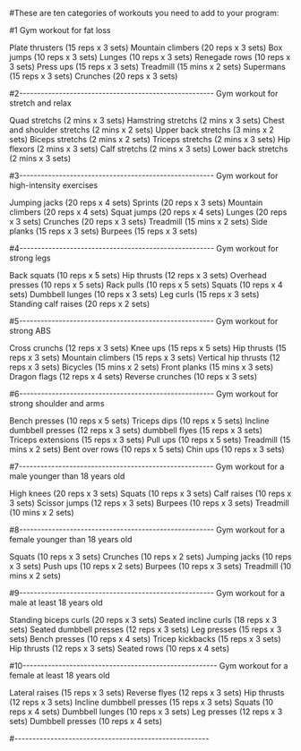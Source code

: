 #These are ten categories of workouts you need to add to your program:

#1
Gym workout for fat loss

Plate thrusters (15 reps x 3 sets)
Mountain climbers (20 reps x 3 sets)
Box jumps (10 reps x 3 sets)
Lunges (10 reps x 3 sets)
Renegade rows (10 reps x 3 sets)
Press ups (15 reps x 3 sets)
Treadmill (15 mins x 2 sets)
Supermans (15 reps x 3 sets)
Crunches (20 reps x 3 sets)

#2------------------------------------------------------
Gym workout for stretch and relax

Quad stretchs (2 mins x 3 sets)
Hamstring stretchs (2 mins x 3 sets)
Chest and shoulder stretchs (2 mins x 2 sets)
Upper back stretchs (3 mins x 2 sets)
Biceps stretchs (2 mins x 2 sets)
Triceps stretchs (2 mins x 3 sets)
Hip flexors (2 mins x 3 sets)
Calf stretchs (2 mins x 3 sets)
Lower back stretchs (2 mins x 3 sets)

#3------------------------------------------------------
Gym workout for high-intensity exercises

Jumping jacks (20 reps x 4 sets)
Sprints (20 reps x 3 sets)
Mountain climbers (20 reps x 4 sets)
Squat jumps (20 reps x 4 sets)
Lunges (20 reps x 3 sets)
Crunches (20 reps x 3 sets)
Treadmill (15 mins x 2 sets)
Side planks (15 reps x 3 sets)
Burpees (15 reps x 3 sets)

#4------------------------------------------------------
Gym workout for strong legs

Back squats (10 reps x 5 sets)
Hip thrusts (12 reps x 3 sets)
Overhead presses (10 reps x 5 sets)
Rack pulls (10 reps x 5 sets)
Squats (10 reps x 4 sets)
Dumbbell lunges (10 reps x 3 sets)
Leg curls (15 reps x 3 sets)
Standing calf raises (20 reps x 2 sets)

#5------------------------------------------------------
Gym workout for strong ABS

Cross crunchs (12 reps x 3 sets)
Knee ups (15 reps x 5 sets)
Hip thrusts (15 reps x 3 sets)
Mountain climbers (15 reps x 3 sets)
Vertical hip thrusts (12 reps x 3 sets)
Bicycles (15 mins x 2 sets)
Front planks (15 mins x 3 sets)
Dragon flags (12 reps x 4 sets)
Reverse crunches (10 reps x 3 sets)

#6------------------------------------------------------
Gym workout for strong shoulder and arms

Bench presses (10 reps x 5 sets)
Triceps dips (10 reps x 5 sets)
Incline dumbbell presses (12 reps x 3 sets)
dumbbell flyes (15 reps x 3 sets)
Triceps extensions (15 reps x 3 sets)
Pull ups (10 reps x 5 sets)
Treadmill (15 mins x 2 sets)
Bent over rows (10 reps x 5 sets)
Chin ups (10 reps x 3 sets)

#7------------------------------------------------------
Gym workout for a male younger than 18 years old

High knees (20 reps x 3 sets)
Squats (10 reps x 3 sets)
Calf raises (10 reps x 3 sets)
Scissor jumps (12 reps x 3 sets)
Burpees (10 reps x 3 sets)
Treadmill (10 mins x 2 sets)

#8------------------------------------------------------
Gym workout for a female younger than 18 years old

Squats (10 reps x 3 sets)
Crunches (10 reps x 2 sets)
Jumping jacks (10 reps x 3 sets)
Push ups (10 reps x 2 sets)
Burpees (10 reps x 3 sets)
Treadmill (10 mins x 2 sets)

#9------------------------------------------------------
Gym workout for a male at least 18 years old

Standing biceps curls (20 reps x 3 sets)
Seated incline curls (18 reps x 3 sets)
Seated dumbbell presses (12 reps x 3 sets)
Leg presses (15 reps x 3 sets)
Bench presses (10 reps x 4 sets)
Tricep kickbacks (15 reps x 3 sets)
Hip thrusts (12 reps x 3 sets)
Seated rows (10 reps x 4 sets)

#10------------------------------------------------------
Gym workout for a female at least 18 years old

Lateral raises (15 reps x 3 sets)
Reverse flyes (12 reps x 3 sets)
Hip thrusts (12 reps x 3 sets)
Incline dumbbell presses (15 reps x 3 sets)
Squats (10 reps x 4 sets)
Dumbbell lunges (10 reps x 3 sets)
Leg presses (12 reps x 3 sets)
Dumbbell presses (10 reps x 4 sets)

#------------------------------------------------------
